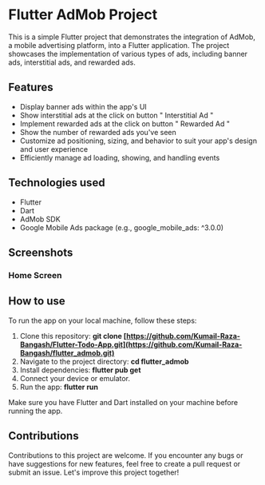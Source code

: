 # Flutter AdMob Project
This is a simple Flutter project that demonstrates the integration of AdMob, a mobile advertising platform, into a Flutter application. The project showcases the implementation of various types of ads, including banner ads, interstitial ads, and rewarded ads.

## Features
- Display banner ads within the app's UI
- Show interstitial ads at the click on button " Interstitial Ad "
- Implement rewarded ads at the click on button " Rewarded Ad "
- Show the number of rewarded ads you've seen
- Customize ad positioning, sizing, and behavior to suit your app's design and user experience
- Efficiently manage ad loading, showing, and handling events


## Technologies used
- Flutter 
- Dart 
- AdMob SDK
- Google Mobile Ads package (e.g., google_mobile_ads: ^3.0.0)


## Screenshots
### Home Screen


## How to use
To run the app on your local machine, follow these steps:

1. Clone this repository: **git clone [https://github.com/Kumail-Raza-Bangash/Flutter-Todo-App.git](https://github.com/Kumail-Raza-Bangash/flutter_admob.git)**
2. Navigate to the project directory: **cd flutter_admob**
3. Install dependencies: **flutter pub get**
4. Connect your device or emulator.
5. Run the app: **flutter run**

Make sure you have Flutter and Dart installed on your machine before running the app.


## Contributions
Contributions to this project are welcome. If you encounter any bugs or have suggestions for new features, feel free to create a pull request or submit an issue. Let's improve this project together!

